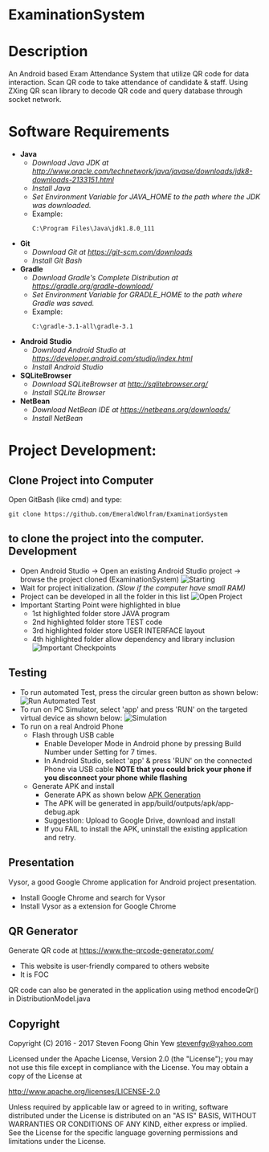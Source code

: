 # ExaminationSystem
Description
===============
An Android based Exam Attendance System that utilize QR code for data interaction.
Scan QR code to take attendance of candidate & staff.
Using ZXing QR scan library to decode QR code and query database through socket network.


Software Requirements
========
- **Java**
  - *Download Java JDK at http://www.oracle.com/technetwork/java/javase/downloads/jdk8-downloads-2133151.html*
  - *Install Java*
  - *Set Environment Variable for JAVA_HOME to the path where the JDK was downloaded.*
  - Example:
    ````
    C:\Program Files\Java\jdk1.8.0_111
    ````
- **Git**
  - *Download Git at https://git-scm.com/downloads*
  - *Install Git Bash*
- **Gradle**
  - *Download Gradle's Complete Distribution at https://gradle.org/gradle-download/*
  - *Set Environment Variable for GRADLE_HOME to the path where Gradle was saved.*
  - Example:
    ````
    C:\gradle-3.1-all\gradle-3.1
    ````
- **Android Studio**
  - *Download Android Studio at https://developer.android.com/studio/index.html*
  - *Install Android Studio*
- **SQLiteBrowser**
  - *Download SQLiteBrowser at http://sqlitebrowser.org/*
  - *Install SQLite Browser*
- **NetBean**
  - *Download NetBean IDE at https://netbeans.org/downloads/*
  - *Install NetBean*



Project Development:
==================
Clone Project into Computer
------
Open GitBash (like cmd) and type: 
````
git clone https://github.com/EmeraldWolfram/ExaminationSystem
````
to clone the project into the computer.
Development
-----
- Open Android Studio -> Open an existing Android Studio project -> browse the project cloned (ExaminationSystem)
![Starting](screenshot/BrowseProject.png)
- Wait for project initialization. *(Slow if the computer have small RAM)*
- Project can be developed in all the folder in this list
![Open Project](screenshot/Open.png)
- Important Starting Point were highlighted in blue
  - 1st highlighted folder store JAVA program
  - 2nd highlighted folder store TEST code
  - 3rd highlighted folder store USER INTERFACE layout
  - 4th highlighted folder allow dependency and library inclusion
![Important Checkpoints](screenshot/ImportantStartingPoint.png)

Testing
-----
- To run automated Test, press the circular green button as shown below:
![Run Automated Test](screenshot/RunTest.png)
- To run on PC Simulator, select 'app' and press 'RUN' on the targeted virtual device as shown below:
![Simulation](screenshot/Target.png)
- To run on a real Android Phone
  - Flash through USB cable
    - Enable Developer Mode in Android phone by pressing Build Number under Setting for 7 times.
    - In Android Studio, select 'app' & press 'RUN' on the connected Phone via USB cable
    **NOTE that you could brick your phone if you disconnect your phone while flashing**
  - Generate APK and install
    - Generate APK as shown below
    [APK Generation](screenshot/BuildingAPK.png)
    - The APK will be generated in app/build/outputs/apk/app-debug.apk
    - Suggestion: Upload to Google Drive, download and install
    - If you FAIL to install the APK, uninstall the existing application and retry.
    
Presentation
-----
Vysor, a good Google Chrome application for Android project presentation.
- Install Google Chrome and search for Vysor
- Install Vysor as a extension for Google Chrome

QR Generator
-----------
Generate QR code at https://www.the-qrcode-generator.com/
- This website is user-friendly compared to others website
- It is FOC

QR code can also be generated in the application using method encodeQr() in DistributionModel.java

Copyright
----------
Copyright (C) 2016 - 2017 Steven Foong Ghin Yew <stevenfgy@yahoo.com>

Licensed under the Apache License, Version 2.0 (the "License"); 
you may not use this file except in compliance with the License.
You may obtain a copy of the License at

http://www.apache.org/licenses/LICENSE-2.0

Unless required by applicable law or agreed to in writing, 
software distributed under the License is distributed on an "AS IS" BASIS, 
WITHOUT WARRANTIES OR CONDITIONS OF ANY KIND, either express or implied. 
See the License for the specific language governing permissions and 
limitations under the License.
